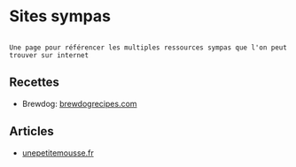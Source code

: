 # Sites sympas

```{note}

Une page pour référencer les multiples ressources sympas que l'on peut trouver sur internet

```

## Recettes

- Brewdog: [brewdogrecipes.com](https://brewdogrecipes.com/)

## Articles

- [unepetitemousse.fr](https://unepetitemousse.fr/)